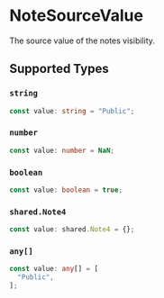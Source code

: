 # NoteSourceValue

The source value of the notes visibility.


## Supported Types

### `string`

```typescript
const value: string = "Public";
```

### `number`

```typescript
const value: number = NaN;
```

### `boolean`

```typescript
const value: boolean = true;
```

### `shared.Note4`

```typescript
const value: shared.Note4 = {};
```

### `any[]`

```typescript
const value: any[] = [
  "Public",
];
```

